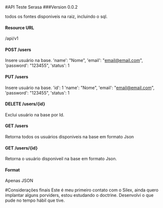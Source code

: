 #API Teste Serasa
###Version 0.0.2

todos os fontes disponiveis na raiz, incluindo o sql.

#### Resource URL
/api/v1

#### POST /users
Insere usuário na base.
'name': "Nome",
'email': "email@email.com",
'password': "123455",
'status': 1 

#### PUT /users
Insere usuário na base.
'id': 1
'name': "Nome",
'email': "email@email.com",
'password': "123455",
'status': 1 

#### DELETE /users/{id}
Exclui usuário na base por Id.

#### GET /users
Retorna todos os usuários disponiveis na base em formato Json

#### GET /users/{id}
Retorna o usuário disponiveil na base em formato Json.





#### Format
Apenas JSON 

#Considerações finais
Este é meu primeiro contato com o Silex, ainda quero implantar alguns porviders, 
estou estudando o doctrine.
Desenvolvi o que pude no tempo hábil que tive.